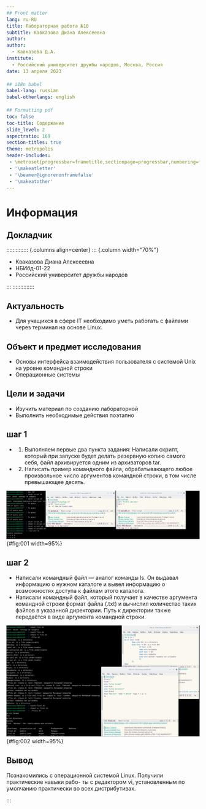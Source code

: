 ```yaml
---
## Front matter
lang: ru-RU
title: Лабораторная работа №10
subtitle: Кавказова Диана Алексеевна
author:
author:
  - Кавказова Д.А.
institute:
  - Российский университет дружбы народов, Москва, Россия
date: 13 апреля 2023

## i18n babel
babel-lang: russian
babel-otherlangs: english

## Formatting pdf
toc: false
toc-title: Содержание
slide_level: 2
aspectratio: 169
section-titles: true
theme: metropolis
header-includes:
 - \metroset{progressbar=frametitle,sectionpage=progressbar,numbering=fraction}
 - '\makeatletter'
 - '\beamer@ignorenonframefalse'
 - '\makeatother'
---
```


# Информация

## Докладчик

:::::::::::::: {.columns align=center}
::: {.column width="70%"}

  * Кваказова Диана Алексеевна
  * НБИбд-01-22
  * Российский университет дружбы народов
  
:::
::::::::::::::



## Актуальность

- Для учащихся в сфере IT необходимо уметь работать с файлами через терминал на основе Linux.

## Объект и предмет исследования

- Основы интерфейса взаимодействия
пользователя с системой Unix на уровне командной строки
- Операционные системы

## Цели и задачи

- Изучить материал по созданию лабораторной
- Выполнить необходимые действия поэтапно


## шаг 1

- 1. Выполняем первые два пункта задания: Написали скрипт, который при запуске будет делать резервную копию самого себя, файл архивируется одним из архиваторов tar.

- 2. Написать пример командного файла, обрабатывающего любое произвольное число
аргументов командной строки, в том числе превышающее десять.


![рисунок](image/1.png){#fig:001 width=95%}

## шаг 2

- Написали командный файл — аналог команды ls. Он выдавал информацию о нужном каталоге
и вывел  информацию о возможностях доступа к файлам этого каталога.
- Написали командный файл, который получает в качестве аргумента командной строки
формат файла (.txt) и вычислил количество таких файлов
в указанной директории. Путь к директории также передаётся в виде аргумента командной строки.
 
![рисунок](image/2.png){#fig:002 width=95%}




## Вывод

Познакомились с операционной системой Linux. Получили практические навыки рабо-
ты с редактором vi, установленным по умолчанию практически во всех дистрибутивах.

:::
